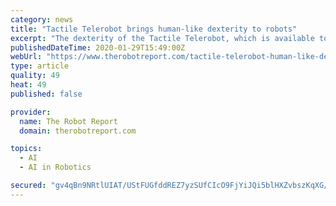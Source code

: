 ```yaml
---
category: news
title: "Tactile Telerobot brings human-like dexterity to robots"
excerpt: "The dexterity of the Tactile Telerobot, which is available to “early access customers,” is rivaled only by OpenAI’s Dactyl Hand, which stunned the robotics world this past October with its agility in solving a Rubik’s cube one-handed. The demonstration promoted the use of artificial intelligence (AI) over mechanics in accomplishing an ..."
publishedDateTime: 2020-01-29T15:49:00Z
webUrl: "https://www.therobotreport.com/tactile-telerobot-human-like-dexterity-robots/"
type: article
quality: 49
heat: 49
published: false

provider:
  name: The Robot Report
  domain: therobotreport.com

topics:
  - AI
  - AI in Robotics

secured: "gv4qBn9NRtlUIAT/UStFUGfddREZ7yzSUfCIcO9FjYiJQi5blHXZvbszKqXG/cA57K7HdCYVZ63PaM2DPQoqiz+0+d+tOwT90nbXu4E4u6MYOZRnlZV4D+h37WB9uC8llYToKlO7HOKCLJ7TdsHI3F6dRNVOXpa6QFQ9xBCNTqFn9dOQtCUdQiULNt0t8TsjYJs0tk1V7r8xvCkOadK4Z4wbTFfka2VY/lZYRxRiQtF4xqvhV5s/ccXQfmOhikSm6KDxSTufSfFNlnm+Z+kBtFNKhw4q2SWc8vDBWcJ2ElVWIegjzJ10D2ZDJCTUOZWBuXs0jQNGIl4fDOVz1Ks6H/yGJ/C3vftTrHi6t6iQhsyn5PIDdF7O7MpoggJ8/2q8YhNlgVjiiHwc5u1BUXkUVyiO9besOkjWm3zX+cDhCGwdspmtCzlfomDo0XXqWMtLIcdTpXtUMjqoBct+JRo/R0v+AF2L8+TiNYRMBEHf9Tk=;OIDCyUc6kWAUZK30e8FOXg=="
---
```


